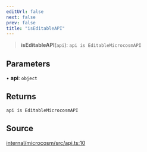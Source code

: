 ```yaml
---
editUrl: false
next: false
prev: false
title: "isEditableAPI"
---
```


> **isEditableAPI**(`api`): `api is EditableMicrocosmAPI`

## Parameters

• **api**: `object`

## Returns

`api is EditableMicrocosmAPI`

## Source

[internal/microcosm/src/api.ts:10](https://github.com/nodenogg-in/alpha-p2p/blob/fd5f5c9/internal/microcosm/src/api.ts#L10)
